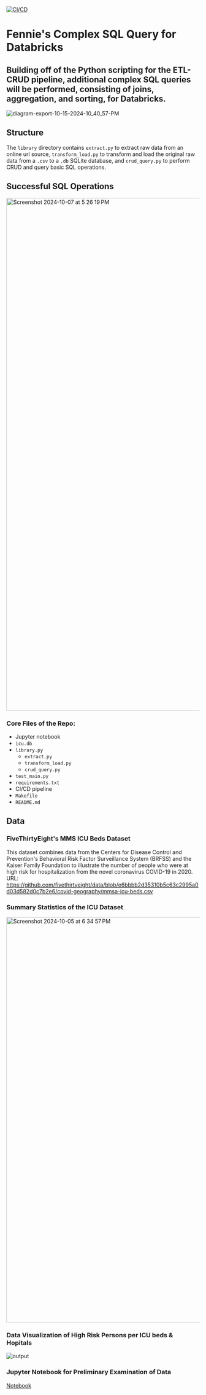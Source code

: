 [![CI/CD](https://github.com/zfennie/Complex-SQL-Query-for-Databricks/actions/workflows/CI_CD.yml/badge.svg)](https://github.com/zfennie/Complex-SQL-Query-for-Databricks/actions/workflows/CI_CD.yml)



# Fennie's Complex SQL Query for Databricks
## Building off of the Python scripting for the ETL-CRUD pipeline, additional complex SQL queries will be performed, consisting of joins, aggregation, and sorting, for Databricks.



![diagram-export-10-15-2024-10_40_57-PM](https://github.com/user-attachments/assets/c176c501-b37e-4bc4-88b2-f047fdc31f62)

## Structure
The `library` directory contains `extract.py` to extract raw data from an online url source, `transform_load.py` to transform and load the original raw data from a `.csv` to a `.db` SQLite database, and `crud_query.py` to perform CRUD and query basic SQL operations.

## Successful SQL Operations
<img width="1336" alt="Screenshot 2024-10-07 at 5 26 19 PM" src="https://github.com/user-attachments/assets/199f3776-66dd-4011-a1e5-570e89d8ded5">

### Core Files of the Repo:
* Jupyter notebook
* `icu.db`
* `library.py`
    - `extract.py`
    - `transform_load.py`
    - `crud_query.py`
* `test_main.py`
* `requirements.txt`
* CI/CD pipeline
* `Makefile`
* `README.md`

## Data
### FiveThirtyEight's MMS ICU Beds Dataset
This dataset combines data from the Centers for Disease Control and Prevention's Behavioral Risk Factor Surveillance System (BRFSS) and the Kaiser Family Foundation to illustrate the number of people who were at high risk for hospitalization from the novel coronavirus COVID-19 in 2020.\
URL: https://github.com/fivethirtyeight/data/blob/e6bbbb2d35310b5c63c2995a0d03d582d0c7b2e6/covid-geography/mmsa-icu-beds.csv

### Summary Statistics of the ICU Dataset
<img width="1056" alt="Screenshot 2024-10-05 at 6 34 57 PM" src="https://github.com/user-attachments/assets/536234ae-e5ff-47dd-b371-b420a96807c0">

### Data Visualization of High Risk Persons per ICU beds & Hopitals
![output](https://github.com/user-attachments/assets/18565095-13cf-46be-b59b-174f677e9536)

### Jupyter Notebook for Preliminary Examination of Data
[Notebook](https://github.com/zfennie/Python-Scripting-for-SQL-Database/blob/989acb7d003177e0bd28f9d42cad90ff8a8fb269/main_notebook.ipynb)
